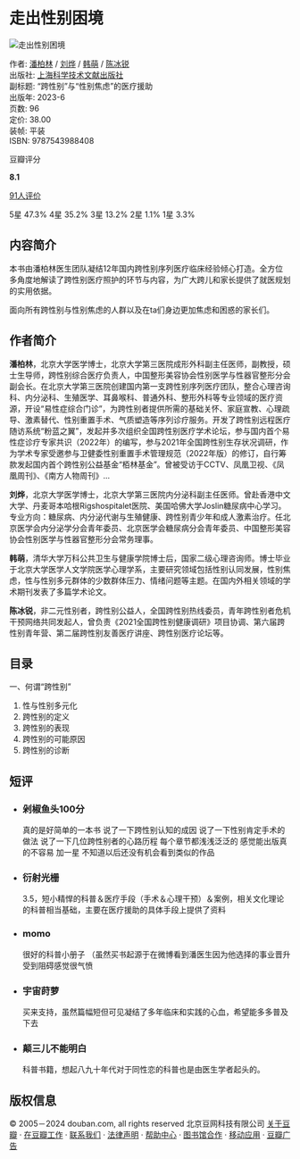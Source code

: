 # 走出性别困境

![走出性别困境](https://img3.doubanio.com/view/subject/s/public/s34605067.jpg)

作者: [潘柏林](/search/%E6%BD%98%E6%9F%8F%E6%9E%97) / [刘烨](/search/%E5%88%98%E7%83%A8) / [韩萌](/search/%E9%9F%A9%E8%90%8C) / [陈冰锐](/search/%E9%99%88%E5%86%B0%E9%94%90)  
出版社: [上海科学技术文献出版社](https://book.douban.com/press/2273)  
副标题: “跨性别”与“性别焦虑”的医疗援助  
出版年: 2023-6  
页数: 96  
定价: 38.00  
装帧: 平装  
ISBN: 9787543988408  

豆瓣评分

**8.1**

[91人评价](comments)

5星 47.3% 4星 35.2% 3星 13.2% 2星 1.1% 1星 3.3%

## 内容简介  

本书由潘柏林医生团队凝结12年国内跨性别序列医疗临床经验倾心打造。全方位多角度地解读了跨性别医疗照护的环节与内容，为广大跨儿和家长提供了就医规划的实用依据。

面向所有跨性别与性别焦虑的人群以及在ta们身边更加焦虑和困惑的家长们。

## 作者简介  

**潘柏林**，北京大学医学博士，北京大学第三医院成形外科副主任医师，副教授，硕士生导师，跨性别综合医疗负责人，中国整形美容协会性别医学与性器官整形分会副会长。在北京大学第三医院创建国内第一支跨性别序列医疗团队，整合心理咨询科、内分泌科、生殖医学、耳鼻喉科、普通外科、整形外科等专业领域的医疗资源，开设“易性症综合门诊”，为跨性别者提供所需的基础关怀、家庭宣教、心理疏导、激素替代、性别重置手术、气质塑造等序列诊疗服务。开发了跨性别远程医疗随访系统“粉蓝之翼”，发起并多次组织全国跨性别医疗学术论坛，参与国内首个易性症诊疗专家共识（2022年）的编写，参与2021年全国跨性别生存状况调研，作为学术专家受邀参与卫健委性别重置手术管理规范（2022年版）的修订，自行筹款发起国内首个跨性别公益基金“栢林基金”。曾被受访于CCTV、凤凰卫视、《凤凰周刊》、《南方人物周刊》...

**刘烨**，北京大学医学博士，北京大学第三医院内分泌科副主任医师。曾赴香港中文大学、丹麦哥本哈根Rigshospitalet医院、美国哈佛大学Joslin糖尿病中心学习。专业方向：糖尿病、内分泌代谢与生殖健康、跨性别青少年和成人激素治疗。任北京医学会内分泌学分会青年委员、北京医学会糖尿病分会青年委员、中国整形美容协会性别医学与性器官整形分会常务理事。

**韩萌**，清华大学万科公共卫生与健康学院博士后，国家二级心理咨询师。博士毕业于北京大学医学人文学院医学心理学系，主要研究领域包括性别认同发展，性别焦虑，性与性别多元群体的少数群体压力、情绪问题等主题。在国内外相关领域的学术期刊发表了多篇学术论文。

**陈冰锐**，非二元性别者，跨性别公益人，全国跨性别热线委员，青年跨性别者危机干预网络共同发起人，曾负责《2021全国跨性别健康调研》项目协调、第六届跨性别青年营、第二届跨性别友善医疗讲座、跨性别医疗论坛等。

## 目录  

一、何谓“跨性别”  
1. 性与性别多元化  
2. 跨性别的定义  
3. 跨性别的表现  
4. 跨性别的可能原因  
5. 跨性别的诊断  

## 短评  

-   ### 剁椒鱼头100分  
    真的是好简单的一本书 说了一下跨性别认知的成因 说了一下性别肯定手术的做法 说了一下几位跨性别者的心路历程 每个章节都浅浅泛泛的 感觉能出版真的不容易 加一星 不知道以后还没有机会看到类似的作品

-   ### 衍射光栅  
    3.5，短小精悍的科普＆医疗手段（手术＆心理干预）＆案例，相关文化理论的科普相当基础，主要在医疗援助的具体手段上提供了资料

-   ### momo  
    很好的科普小册子 （虽然买书起源于在微博看到潘医生因为他选择的事业晋升受到阻碍感觉很气愤

-   ### 宇宙莳萝  
    买来支持，虽然篇幅短但可见凝结了多年临床和实践的心血，希望能多多普及下去

-   ### 颠三儿不能明白  
    科普书籍，想起八九十年代对于同性恋的科普也是由医生学者起头的。

## 版权信息

© 2005－2024 douban.com, all rights reserved 北京豆网科技有限公司 [关于豆瓣](https://www.douban.com/about) · [在豆瓣工作](https://www.douban.com/jobs) · [联系我们](https://www.douban.com/about?topic=contactus) · [法律声明](https://www.douban.com/about/legal) · [帮助中心](https://help.douban.com/?app=book) · [图书馆合作](https://book.douban.com/library_invitation) · [移动应用](https://www.douban.com/doubanapp/) · [豆瓣广告](https://www.douban.com/partner/)
<!-- tcd_original_link https://m.douban.com/book/subject/36473977/ -->

